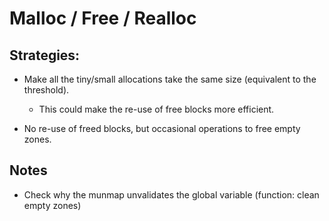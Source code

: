 # Malloc / Free / Realloc



## Strategies:

* Make all the tiny/small allocations take the same size (equivalent to the threshold).
    * This could make the re-use of free blocks more efficient.


* No re-use of freed blocks, but occasional operations to free empty zones.

## Notes

* Check why the munmap unvalidates the global variable (function: clean empty zones)